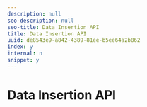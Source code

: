 ```yaml
---
description: null
seo-description: null
seo-title: Data Insertion API
title: Data Insertion API
uuid: de8543e9-a842-4389-81ee-b5ee64a2b862
index: y
internal: n
snippet: y
---
```


# Data Insertion API


